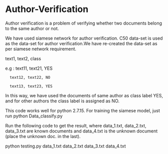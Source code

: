 # Author-Verification
Author verification is a problem of verifying whether two documents belong to the same author or not.

We have used siamese network for author verification. C50 data-set is used as the data-set for author verification.We have re-created the data-set as per siamese network requirement.

text1, text2, class

e.g : text11, text21, YES

      text12, text22, NO
      
      text13, text23, YES
      
In this way, we have used the documents of same author as class label YES, and for other authors the class label is assigned as NO.

This code works well for python 2.7.15.
For training the siamese model, just run python Data_classify.py

Run the following code to get the result, where data_1.txt, data_2.txt, data_3.txt are known documents and data_4.txt is the unknown document (place the unknown doc. in the last).

python testing.py data_1.txt data_2.txt data_3.txt data_4.txt
